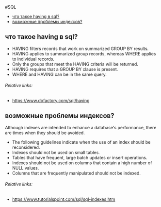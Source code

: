 #SQL
- [что такое having в sql?](#что-такое-having-в-sql)
- [возможные проблемы индексов?](#возможные-проблемы-индексов)

## что такое having в sql?
+ HAVING filters records that work on summarized GROUP BY results.
+ HAVING applies to summarized group records, whereas WHERE applies to individual records.
+ Only the groups that meet the HAVING criteria will be returned.
+ HAVING requires that a GROUP BY clause is present.
+ WHERE and HAVING can be in the same query.
###### Relative links:
+ https://www.dofactory.com/sql/having

## возможные проблемы индексов?
Although indexes are intended to enhance a database's performance, there are times when they should be avoided.
+ The following guidelines indicate when the use of an index should be reconsidered.
+ Indexes should not be used on small tables.
+ Tables that have frequent, large batch updates or insert operations.
+ Indexes should not be used on columns that contain a high number of NULL values.
+ Columns that are frequently manipulated should not be indexed.
###### Relative links:
+ https://www.tutorialspoint.com/sql/sql-indexes.htm
